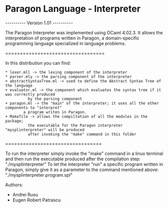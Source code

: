 
# Paragon Language - Interpreter
---------- Version 1.01 ----------

The Paragon Interpreter was implemented using OCaml 4.02.3.
It allows the interpretation of programs written in Paragon, a domain-specific programming language specialized in language problems.

==================================

In this distribution you can find:

	* lexer.mll -> the lexing component of the interpreter
	* parser.mly -> the parsing component of the interpreter
	+ abstractSyntaxTree.ml -> used to define the Abstract Syntax Tree of the language
	+ evaluator.ml -> the component which evaluates the syntax tree if it was correctly produced
			  by the parsing component
	+ paragon.ml -> the "main" of the interpreter; it uses all the other components to "interpret"
			a program writen in Paragon.
	+ Makefile -> allows the compiltation of all the modules in the package; 
		      the executable for the Paragon interpreter "mysplinterpreter" will be produced
		      after invoking the "make" command in this folder

=================================

To run the interpreter simply invoke the "make" command in a linux terminal and then run the executable
produced after the compilation step: "./mysplinterpreter"
To let the interpreter "run" a specific program written in Paragon, simply give it as a parameter to the
command mentioned above: "./mysplinterpreter program.spl"


Authors:
- Andrei Rusu
- Eugen Robert Patrascu